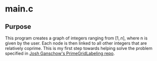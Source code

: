 # main.c
## Purpose
This program creates a graph of integers ranging from $[1, n]$, where n is given by the user. Each node is then linked to all other integers that are relatively coprime.
This is my first step towards helping solve the problem specified in [Josh Ganschow's PrimeGridLabeling repo](https://github.com/GanschowJosh/PrimeGridLabeling).
